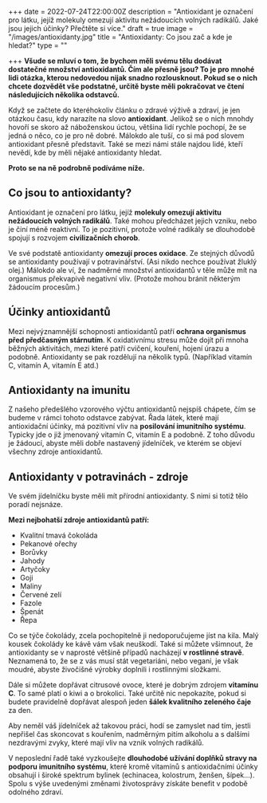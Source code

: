 +++
date = 2022-07-24T22:00:00Z
description = "Antioxidant je označení pro látku, jejíž molekuly omezují aktivitu nežádoucích volných radikálů. Jaké jsou jejich účinky? Přečtěte si více."
draft = true
image = "/images/antioxidanty.jpg"
title = "Antioxidanty: Co jsou zač a kde je hledat?"
type = ""

+++
**Všude se mluví o tom, že bychom měli svému tělu dodávat dostatečné množství antioxidantů. Čím ale přesně jsou? To je pro mnohé lidi otázka, kterou nedovedou nijak snadno rozlousknout. Pokud se o nich chcete dozvědět vše podstatné, určitě byste měli pokračovat ve čtení následujících několika odstavců.**

Když se začtete do kteréhokoliv článku o zdravé výživě a zdraví, je jen otázkou času, kdy narazíte na slovo **antioxidant**. Jelikož se o nich mnohdy hovoří se skoro až náboženskou úctou, většina lidí rychle pochopí, že se jedná o něco, co je pro ně dobré. Málokdo ale tuší, co si má pod slovem antioxidant přesně představit. Také se mezi námi stále najdou lidé, kteří nevědí, kde by měli nějaké antioxidanty hledat.

**Proto se na ně podrobně podíváme níže.**

## Co jsou to antioxidanty?

Antioxidant je označení pro látku, jejíž **molekuly omezují aktivitu nežádoucích volných radikálů**. Také mohou předcházet jejich vzniku, nebo je činí méně reaktivní. To je pozitivní, protože volné radikály se dlouhodobě spojují s rozvojem **civilizačních chorob**.

Ve své podstatě antioxidanty **omezují proces oxidace**. Ze stejných důvodů se antioxidanty používají v potravinářství. (Asi nikdo nechce používat žluklý olej.) Málokdo ale ví, že nadměrné množství antioxidantů v těle může mít na organismus překvapivě negativní vliv. (Protože mohou bránit některým žádoucím procesům.)

## Účinky antioxidantů

Mezi nejvýznamnější schopnosti antioxidantů patří **ochrana organismus před předčasným stárnutím**. K oxidativnímu stresu může dojít při mnoha běžných aktivitách, mezi které patří cvičení, kouření, hojení úrazu a podobně. Antioxidanty se pak rozdělují na několik typů. (Například vitamín C, vitamín A, vitamín E atd.)

## Antioxidanty na imunitu

Z našeho předešlého vzorového výčtu antioxidantů nejspíš chápete, čím se budeme v rámci tohoto odstavce zabývat. Řada látek, které mají antioxidační účinky, má pozitivní vliv na **posilování imunitního systému**. Typicky jde o již jmenovaný vitamín C, vitamín E a podobně. Z toho důvodu je žádoucí, abyste měli dobře nastavený jídelníček, ve kterém se objeví všechny zdroje antioxidantů.

## Antioxidanty v potravinách - zdroje

Ve svém jídelníčku byste měli mít přírodní antioxidanty. S nimi si totiž tělo poradí nejsnáze.

**Mezi nejbohatší zdroje antioxidantů patří:**

* Kvalitní tmavá čokoláda
* Pekanové ořechy
* Borůvky
* Jahody
* Artyčoky
* Goji
* Maliny
* Červené zelí
* Fazole
* Špenát
* Řepa

Co se týče čokolády, zcela pochopitelně ji nedoporučujeme jíst na kila. Malý kousek čokolády ke kávě vám však neuškodí. Také si můžete všimnout, že antioxidanty se v naprosté většině případů nacházejí **v rostlinné stravě**. Neznamená to, že se z vás musí stát vegetariáni, nebo vegani, je však moudré, abyste živočišné výrobky doplnili i rostlinnými složkami.

Dále si můžete dopřávat citrusové ovoce, které je dobrým zdrojem **vitamínu C**. To samé platí o kiwi a o brokolici. Také určitě nic nepokazíte, pokud si budete pravidelně dopřávat alespoň jeden **šálek kvalitního zeleného čaje** za den.

Aby neměl váš jídelníček až takovou práci, hodí se zamyslet nad tím, jestli nepřišel čas skoncovat s kouřením, nadměrným pitím alkoholu a s dalšími nezdravými zvyky, které mají vliv na vznik volných radikálů.

V neposlední řadě také vyzkoušejte **dlouhodobé užívání doplňků stravy na podporu imunitního systému**, které kromě vitamínů s antioxidačními účinky obsahují i široké spektrum bylinek (echinacea, kolostrum, ženšen, šípek…). Spolu s výše uvedenými změnami životosprávy získáte benefit v podobě odolného zdraví.